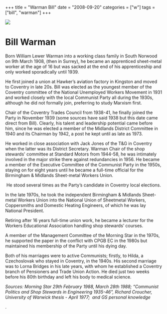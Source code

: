 +++
title = "Warman Bill"
date = "2008-09-20"
categories = ["w"]
tags = ["bill", "warman"]
+++

![](http://79.170.40.183/grahamstevenson.me.uk/images/stories/warman%20bill.jpg)

# Bill Warman

Born William Lewer Warman into a working class family in South Norwood on 9th March 1908, (then in Surrey), he became an apprenticed sheet-metal worker at the age of 16 but was sacked at the end of his apprenticeship and only worked sporadically until 1939.

He first joined a union at Hawker’s aviation factory in Kingston and moved to Coventry in late 20s. Bill was elected as the youngest member of the Coventry committee of the National Unemployed Workers Movement in 1931 and worked closely with the local Communist Party all during the 1930s, although he did not formally join, preferring to study Marxism first.

Chair of the Coventry Trades Council from 1938-41, he finally joined the Party in November 1939 (some sources have said 1938 but this date came direct from Bill). Clearly, his talent and leadership potential came before him, since he was elected a member of the Midlands District Committee in 1940 and its Chairman by 1942, a post he kept until as late as 1973.

He worked in close association with Jack Jones of the T&G in Coventry when the latter was its District Secretary. Warman Chair of the shop stewards' committee at Standard Motors from 1944-58, he was intimately involved in the major strike there against redundancies in 1956. He became a member of the Executive Committee of the Communist Party in the 1950s, staying on for eight years until he became a full-time official for the Birmingham & Midlands Sheet-metal Workers Union.

 He stood several times as the Party’s candidate in Coventry local elections.

In the late 1970s, he took the independent Birmingham & Midlands Sheet-metal Workers Union into the National Union of Sheetmetal Workers, Coppersmiths and Domestic Heating Engineers, of which he was lay National President.

Retiring after 16 years full-time union work, he became a lecturer for the Workers Educational Association handling shop stewards’ courses.

A member of the Management Committee of the Morning Star in the 1970s, he supported the paper in the conflict with CPGB EC in the 1980s but maintained his membership of the Party until his dying day.

Both of his marriages were to active Communists; firstly, to Hilda, a Czechoslovak who stayed in Coventry, in the 1940s. His second marriage was to Lorna Bridges in his late years, with whom he established a Coventry branch of Pensioners and Trade Union Action. He died just two weeks before his 80th birthday and left his body to medical science.

_Sources: Morning Star 29th February 1988, March 28th 1988;_ _“Communist Politics and Shop Stewards in Engineering 1935-46”, Richard Croucher, University of Warwick thesis - April 1977;_  _and GS personal knowledge_

.
